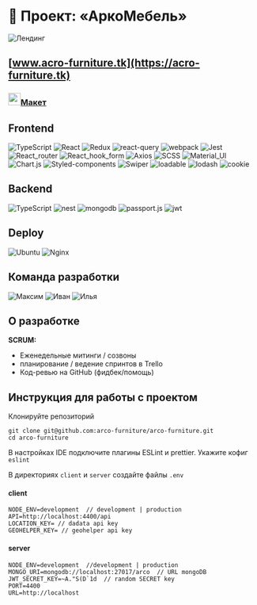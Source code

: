 # 🚀 Проект: «АркоМебель»

![Лендинг](https://i.ibb.co/xsJbBjM/work-acro.jpg)

## [www.acro-furniture.tk](https://acro-furniture.tk)
### <img src="https://im.wampi.ru/2022/09/28/figma.png" width="25" />[Макет](https://www.figma.com/file/Iatke6np8uI2zeeQVtSAvy/Untitled?node-id=0%3A1)

## Frontend
![TypeScript](https://img.shields.io/badge/-TypeScript-0d1117?style=for-the-badge&logo=TypeScript)
![React](https://img.shields.io/badge/-React-0d1117?style=for-the-badge&logo=React)
![Redux](https://img.shields.io/badge/-Redux_Toolkit-0d1117?style=for-the-badge&logo=Redux)
![react-query](https://img.shields.io/badge/-react_query-0d1117?style=for-the-badge&logo=react-query)
![webpack](https://img.shields.io/badge/-webpack-0d1117?style=for-the-badge&logo=webpack)
![Jest](https://img.shields.io/badge/-Jest_&_Enzyme-0d1117?style=for-the-badge&logo=Jest)
![React_router](https://img.shields.io/badge/-React_router-0d1117?style=for-the-badge&logo=React-router)
![React_hook_form](https://img.shields.io/badge/-React_hook_form-0d1117?style=for-the-badge&logo=react-hook-form)
![Axios](https://img.shields.io/badge/-Axios-0d1117?style=for-the-badge&logo=Axios)
![SCSS](https://img.shields.io/badge/-SCSS/modules-0d1117?style=for-the-badge&logo=sass)
![Material_UI](https://img.shields.io/badge/-Material_UI-0d1117?style=for-the-badge&logo=mui)
![Chart.js](https://img.shields.io/badge/-chart.js-0d1117?style=for-the-badge&logo=chart.js)
![Styled-components](https://img.shields.io/badge/-Styled_components-0d1117?style=for-the-badge&logo=Styled-components)
![Swiper](https://img.shields.io/badge/-Swiper-0d1117?style=for-the-badge&logo=swiper)
![loadable](https://img.shields.io/badge/-React_loadable-0d1117?style=for-the-badge&logo=react_loadable)
![lodash](https://img.shields.io/badge/-Lodash-0d1117?style=for-the-badge&logo=lodash)
![cookie](https://img.shields.io/badge/-cookie-0d1117?style=for-the-badge&logo=cookie)

## Backend
![TypeScript](https://img.shields.io/badge/-TypeScript-0d1117?style=for-the-badge&logo=TypeScript)
![nest](https://img.shields.io/badge/-nest.js-0d1117?style=for-the-badge&logo=nestjs)
![mongodb](https://img.shields.io/badge/-mongo_db-0d1117?style=for-the-badge&logo=mongodb)
![passport.js](https://img.shields.io/badge/-passport.js-0d1117?style=for-the-badge&logo=passport)
![jwt](https://img.shields.io/badge/-jwt-0d1117?style=for-the-badge&logo=json)

## Deploy
![Ubuntu](https://img.shields.io/badge/-Ubuntu-0d1117?style=for-the-badge&logo=Ubuntu) 
![Nginx](https://img.shields.io/badge/-Nginx-0d1117?style=for-the-badge&logo=Nginx)

## Команда разработки
![Максим](https://img.shields.io/badge/-Петерс_Максим-0d1117?style=for-the-badge&logo=github)
![Иван](https://img.shields.io/badge/-Рамзанов_Иван-0d1117?style=for-the-badge&logo=github)
![Илья](https://img.shields.io/badge/-Трубицин_Илья-0d1117?style=for-the-badge&logo=github)

## О разработке
**SCRUM:**
- Еженедельные митинги / созвоны
- планирование / ведение спринтов в Trello
- Код-ревью на GitHub (фидбек/помощь)

## Инструкция для работы с проектом

Клонируйте репозиторий

```
git clone git@github.com:arco-furniture/arco-furniture.git
cd arco-furniture
```
В настройках IDE подключите плагины ESLint и prettier. Укажите кофиг `eslint`

В директориях `client` и `server` создайте файлы `.env`

#### client
```
NODE_ENV=development  // development | production
API=http://localhost:4400/api
LOCATION_KEY= // dadata api key
GEOHELPER_KEY= // geohelper api key
```
#### server
```
NODE_ENV=development  //development | production
MONGO_URI=mongodb://localhost:27017/arco  // URL mongoDB 
JWT_SECRET_KEY=~A."S(D`1d  // random SECRET key
PORT=4400
URL=http://localhost
```
